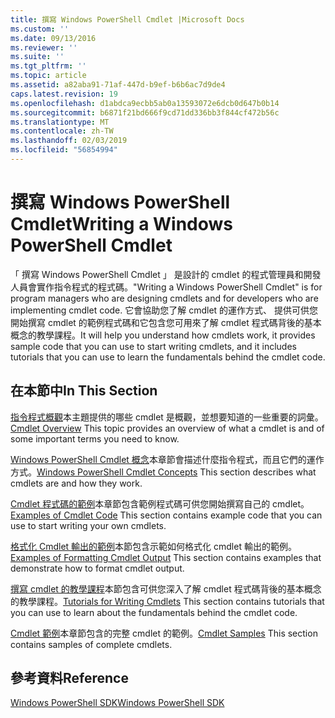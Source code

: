 ```yaml
---
title: 撰寫 Windows PowerShell Cmdlet |Microsoft Docs
ms.custom: ''
ms.date: 09/13/2016
ms.reviewer: ''
ms.suite: ''
ms.tgt_pltfrm: ''
ms.topic: article
ms.assetid: a82aba91-71af-447d-b9ef-b6b6ac7d9de4
caps.latest.revision: 19
ms.openlocfilehash: d1abdca9ecbb5ab0a13593072e6dcb0d647b0b14
ms.sourcegitcommit: b6871f21bd666f9cd71dd336bb3f844cf472b56c
ms.translationtype: MT
ms.contentlocale: zh-TW
ms.lasthandoff: 02/03/2019
ms.locfileid: "56854994"
---
```

# <a name="writing-a-windows-powershell-cmdlet"></a><span data-ttu-id="0a4b4-102">撰寫 Windows PowerShell Cmdlet</span><span class="sxs-lookup"><span data-stu-id="0a4b4-102">Writing a Windows PowerShell Cmdlet</span></span>

<span data-ttu-id="0a4b4-103">「 撰寫 Windows PowerShell Cmdlet 」 是設計的 cmdlet 的程式管理員和開發人員會實作指令程式的程式碼。</span><span class="sxs-lookup"><span data-stu-id="0a4b4-103">"Writing a Windows PowerShell Cmdlet" is for program managers who are designing cmdlets and for developers who are implementing cmdlet code.</span></span> <span data-ttu-id="0a4b4-104">它會協助您了解 cmdlet 的運作方式、 提供可供您開始撰寫 cmdlet 的範例程式碼和它包含您可用來了解 cmdlet 程式碼背後的基本概念的教學課程。</span><span class="sxs-lookup"><span data-stu-id="0a4b4-104">It will help you understand how cmdlets work, it provides sample code that you can use to start writing cmdlets, and it includes tutorials that you can use to learn the fundamentals behind the cmdlet code.</span></span>

## <a name="in-this-section"></a><span data-ttu-id="0a4b4-105">在本節中</span><span class="sxs-lookup"><span data-stu-id="0a4b4-105">In This Section</span></span>

<span data-ttu-id="0a4b4-106">[指令程式概觀](./cmdlet-overview.md)本主題提供的哪些 cmdlet 是概觀，並想要知道的一些重要的詞彙。</span><span class="sxs-lookup"><span data-stu-id="0a4b4-106">[Cmdlet Overview](./cmdlet-overview.md) This topic provides an overview of what a cmdlet is and of some important terms you need to know.</span></span>

<span data-ttu-id="0a4b4-107">[Windows PowerShell Cmdlet 概念](./windows-powershell-cmdlet-concepts.md)本章節會描述什麼指令程式，而且它們的運作方式。</span><span class="sxs-lookup"><span data-stu-id="0a4b4-107">[Windows PowerShell Cmdlet Concepts](./windows-powershell-cmdlet-concepts.md) This section describes what cmdlets are and how they work.</span></span>

<span data-ttu-id="0a4b4-108">[Cmdlet 程式碼的範例](./examples-of-cmdlet-code.md)本章節包含範例程式碼可供您開始撰寫自己的 cmdlet。</span><span class="sxs-lookup"><span data-stu-id="0a4b4-108">[Examples of Cmdlet Code](./examples-of-cmdlet-code.md) This section contains example code that you can use to start writing your own cmdlets.</span></span>

<span data-ttu-id="0a4b4-109">[格式化 Cmdlet 輸出的範例](https://msdn.microsoft.com/en-us/65829249-124d-47d0-9bf3-8e397dc55855)本節包含示範如何格式化 cmdlet 輸出的範例。</span><span class="sxs-lookup"><span data-stu-id="0a4b4-109">[Examples of Formatting Cmdlet Output](https://msdn.microsoft.com/en-us/65829249-124d-47d0-9bf3-8e397dc55855) This section contains examples that demonstrate how to format cmdlet output.</span></span>

<span data-ttu-id="0a4b4-110">[撰寫 cmdlet 的教學課程](./tutorials-for-writing-cmdlets.md)本節包含可供您深入了解 cmdlet 程式碼背後的基本概念的教學課程。</span><span class="sxs-lookup"><span data-stu-id="0a4b4-110">[Tutorials for Writing Cmdlets](./tutorials-for-writing-cmdlets.md) This section contains tutorials that you can use to learn about the fundamentals behind the cmdlet code.</span></span>

<span data-ttu-id="0a4b4-111">[Cmdlet 範例](./cmdlet-samples.md)本章節包含的完整 cmdlet 的範例。</span><span class="sxs-lookup"><span data-stu-id="0a4b4-111">[Cmdlet Samples](./cmdlet-samples.md) This section contains samples of complete cmdlets.</span></span>

## <a name="reference"></a><span data-ttu-id="0a4b4-112">參考資料</span><span class="sxs-lookup"><span data-stu-id="0a4b4-112">Reference</span></span>

[<span data-ttu-id="0a4b4-113">Windows PowerShell SDK</span><span class="sxs-lookup"><span data-stu-id="0a4b4-113">Windows PowerShell SDK</span></span>](../windows-powershell-reference.md)

